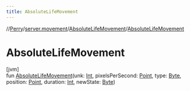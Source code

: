 ```yaml
---
title: AbsoluteLifeMovement
---
```

//[Perry](../../../index.html)/[server.movement](../index.html)/[AbsoluteLifeMovement](index.html)/[AbsoluteLifeMovement](-absolute-life-movement.html)



# AbsoluteLifeMovement



[jvm]\
fun [AbsoluteLifeMovement](-absolute-life-movement.html)(unk: [Int](https://kotlinlang.org/api/latest/jvm/stdlib/kotlin/-int/index.html), pixelsPerSecond: [Point](https://docs.oracle.com/javase/8/docs/api/java/awt/Point.html), type: [Byte](https://kotlinlang.org/api/latest/jvm/stdlib/kotlin/-byte/index.html), position: [Point](https://docs.oracle.com/javase/8/docs/api/java/awt/Point.html), duration: [Int](https://kotlinlang.org/api/latest/jvm/stdlib/kotlin/-int/index.html), newState: [Byte](https://kotlinlang.org/api/latest/jvm/stdlib/kotlin/-byte/index.html))




